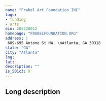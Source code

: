 ```yaml
---
name: "Frabel Art Foundation INC"
tags:
- funding
- arts
ein: 205220012
homepage: "FRABELFOUNDATION.ORG"
address: |
 689-695 Antone St NW, \nAtlanta, GA 30318
state: "GA"
city: "Atlanta"
lng: 
lat: 
description: ""
is_501c3: X
---
```


## Long description


